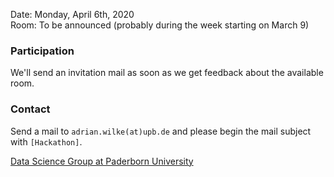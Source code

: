 Date: Monday, April 6th, 2020  
Room: To be announced (probably during the week starting on March 9)

### Participation

We'll send an invitation mail as soon as we get feedback about the available room.

### Contact

Send a mail to `adrian.wilke(at)upb.de` and please begin the mail subject with `[Hackathon]`.  

[Data Science Group at Paderborn University](https://dice-research.org/)
